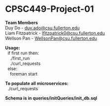 # CPSC449-Project-01

<b>Team Members</b><br />
Duy Do - duy.ado@csu.fullerton.edu<br />
Liam Fitzpatrick - lfitzpatrick0@csu.fullerton.edu<br />
Wellson Pan - WellsonPan@csu.fullerton.edu<br />

<b>Usage:<br /></b> 
&nbsp;&nbsp;if first run then:<br />
&nbsp;&nbsp;&nbsp;&nbsp;./first_run <br /> 
&nbsp;&nbsp;&nbsp;&nbsp;./curl_requests <br />
&nbsp;&nbsp;else:<br />
&nbsp;&nbsp;&nbsp;&nbsp;foreman start <br />

<b>To populate all microservices:<br /></b>
&nbsp;&nbsp;./curl_requests

<b>Schema is in queries/initQueries/init_db.sql</b><br />

